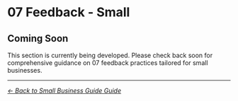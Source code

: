 # 07 Feedback - Small

## Coming Soon

This section is currently being developed. Please check back soon for comprehensive guidance on 07 feedback practices tailored for small businesses.

---
*[← Back to Small Business Guide Guide](../README.md)*
